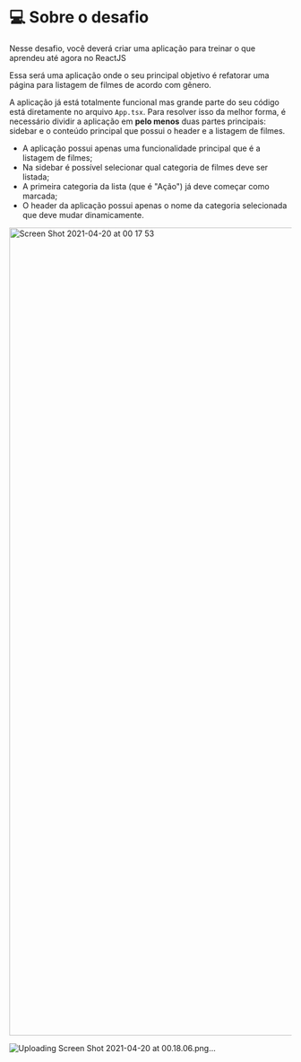 # 💻 Sobre o desafio

Nesse desafio, você deverá criar uma aplicação para treinar o que aprendeu até agora no ReactJS

Essa será uma aplicação onde o seu principal objetivo é refatorar uma página para listagem de filmes de acordo com gênero. 

A aplicação já está totalmente funcional mas grande parte do seu código está diretamente no arquivo `App.tsx`. Para resolver isso da melhor forma, é necessário dividir a aplicação em **pelo menos** duas partes principais: sidebar e o conteúdo principal que possui o header e a listagem de filmes.

- A aplicação possui apenas uma funcionalidade principal que é a listagem de filmes;
- Na sidebar é possível selecionar qual categoria de filmes deve ser listada;
- A primeira categoria da lista (que é "Ação") já deve começar como marcada;
- O header da aplicação possui apenas o nome da categoria selecionada que deve mudar dinamicamente.

<img width="1440" alt="Screen Shot 2021-04-20 at 00 17 53" src="https://user-images.githubusercontent.com/58471466/115332346-022e5f00-a16e-11eb-9d8c-10b94ae198e3.png">

![Uploading Screen Shot 2021-04-20 at 00.18.06.png…]()
